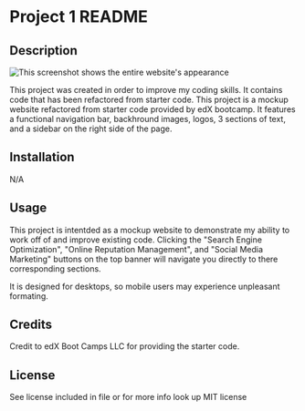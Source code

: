 # Project 1 README

## Description

![This screenshot shows the entire website's appearance](./Assets/images/evan-pieper.github.io_first-challenge_.png)

This project was created in order to improve my coding skills. It contains code that has been refactored from starter code. This project is a mockup website refactored from starter code provided by edX bootcamp. It features a functional navigation bar, backhround images, logos, 3 sections of text, and a sidebar on the right side of the page.

## Installation

N/A

## Usage

This project is intentded as a mockup website to demonstrate my ability to work off of and improve existing code. Clicking the "Search Engine Optimization", "Online Reputation Management", and "Social Media Marketing" buttons on the top banner will navigate you directly to there corresponding sections.

It is designed for desktops, so mobile users may experience unpleasant formating.

## Credits

Credit to edX Boot Camps LLC for providing the starter code.

## License

See license included in file or for more info look up MIT license
